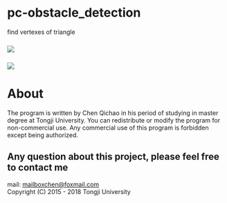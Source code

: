 # pc-obstacle_detection
find vertexes of triangle

### 
![](https://github.com/cqc2/pc-obstacle_detection/blob/master/example/2.png) 


### 
![](https://github.com/cqc2/pc-obstacle_detection/blob/master/example/1.png) 

# About
The program is written by Chen Qichao in his period of studying in master degree at Tongji University. You can redistribute or modify the program for non-commercial use. Any commercial use of this program is forbidden except being authorized.<br>

## Any question about this project, please feel free to contact me
mail: mailboxchen@foxmail.com <br>
Copyright (C) 2015 - 2018  Tongji University 
